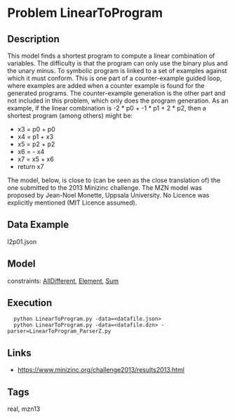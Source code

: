 # Problem LinearToProgram
## Description
This model finds a shortest program to compute a linear combination of variables.
The difficulty is that the program can only use the binary plus and the unary minus.
To symbolic program is linked to a set of examples against which it must conform.
This is one part of a counter-example guided loop, where examples are added when a counter example is found for the generated programs.
The counter-example generation is the other part and not included in this problem, which only does the program generation.
As an example, if the linear combination is -2 * p0 + -1 * p1 + 2 * p2, then a shortest program (among others) might be:
  - x3 = p0 + p0
  - x4 = p1 + x3
  - x5 = p2 + p2
  - x6 = - x4
  - x7 = x5 + x6
  - return x7

The model, below, is close to (can be seen as the close translation of) the one submitted to the 2013 Minizinc challenge.
The MZN model was proposed by Jean-Noel Monette, Uppsala University.
No Licence was explicitly mentioned (MIT Licence assumed).

## Data Example
  l2p01.json

## Model
  constraints: [AllDifferent](http://pycsp.org/documentation/constraints/AllDifferent), [Element](http://pycsp.org/documentation/constraints/Element), [Sum](http://pycsp.org/documentation/constraints/Sum)

## Execution
```
  python LinearToProgram.py -data=<datafile.json>
  python LinearToProgram.py -data=<datafile.dzn> -parser=LinearToProgram_ParserZ.py
```

## Links
  - https://www.minizinc.org/challenge2013/results2013.html

## Tags
  real, mzn13
